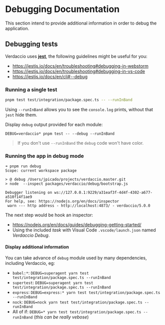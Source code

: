 # Debugging Documentation

This section intend to provide additional information in order to debug the application.

## Debugging tests

Verdaccio uses [**jest**](https://jestjs.io/en/), the following guidelines might be useful for you: 

- https://jestjs.io/docs/en/troubleshooting#debugging-in-webstorm
- https://jestjs.io/docs/en/troubleshooting#debugging-in-vs-code
- https://jestjs.io/docs/en/cli#--debug

### Running a single test

```bash
pnpm test test/integration/package.spec.ts -- --runInBand
```

Using `--runInBand` allows you to see the `console.log` prints, without that `jest` hide them.

Display `debug` output provided for each module:

```
DEBUG=verdaccio* pnpm test -- --debug --runInBand
```

> If you don't use `--runInBand` the `debug` code won't have color.

### Running the app in debug mode

```
➜ pnpm run debug
Scope: current workspace package

> @ debug /Users/jpicado/projects/verdaccio.master.git
> node  --inspect packages/verdaccio/debug/bootstrap.js

Debugger listening on ws://127.0.0.1:9229/a31eaf3f-4d4f-4302-a677-a510f14f1ae9
For help, see: https://nodejs.org/en/docs/inspector
 warn --- http address - http://localhost:4873/ - verdaccio/5.0.0
```

The next step would be hook an inspector:

- https://nodejs.org/en/docs/guides/debugging-getting-started/
- Using the included *task* with Visual Code `.vscode/launch.json` named *Verdaccio Debug*.

#### Display additional information

You can take advance of `debug` module used by many dependencies, including Verdaccio, eg:

- `babel:*`: `DEBUG=superagent yarn test test/integration/package.spec.ts --runInBand`
- `supertest`: `DEBUG=superagent yarn test test/integration/package.spec.ts --runInBand`
- `express`: `DEBUG=express:* yarn test test/integration/package.spec.ts --runInBand`
- `nock`: `DEBUG=nock yarn test test/integration/package.spec.ts --runInBand`
- All of if: `DEBUG=* yarn test test/integration/package.spec.ts --runInBand` (*this can be really vebose*)
